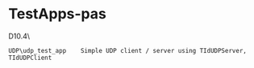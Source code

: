 # TestApps-pas

D10.4\

    UDP\udp_test_app    Simple UDP client / server using TIdUDPServer, TIdUDPClient
    
